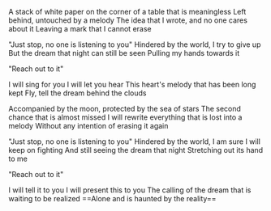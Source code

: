 A stack of white paper on the corner of a table that is meaningless 
Left behind, untouched by a melody 
The idea that I wrote, and no one cares about it 
Leaving a mark that I cannot erase

"Just stop, no one is listening to you" 
Hindered by the world, I try to give up
But the dream that night can still be seen 
Pulling my hands towards it

 "Reach out to it"

I will sing for you 
I will let you hear 
This heart's melody that has been long kept 
Fly, tell the dream behind the clouds

Accompanied by the moon, protected by the sea of stars 
The second chance that is almost missed 
I will rewrite everything that is lost into a melody 
Without any intention of erasing it again

"Just stop, no one is listening to you" 
Hindered by the world, I am sure
I will keep on fighting And still seeing the dream that night 
Stretching out its hand to me

"Reach out to it"

I will tell it to you
I will present this to you 
The calling of the dream that is waiting to be realized 
==Alone and is haunted by the reality==